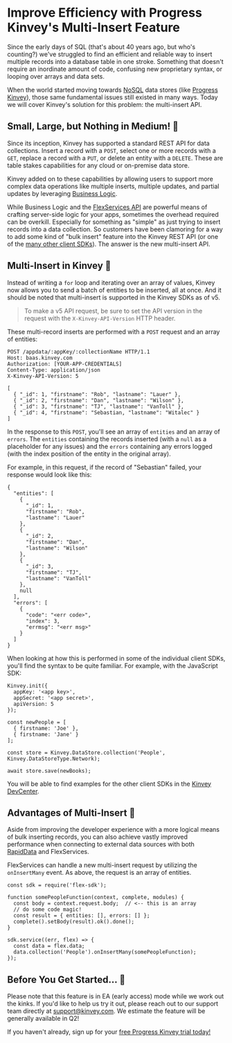 # Improve Efficiency with Progress Kinvey's Multi-Insert Feature

Since the early days of SQL (that's about 40 years ago, but who's counting?) we've struggled to find an efficient and reliable way to insert multiple records into a database table in one stroke. Something that doesn't require an inordinate amount of code, confusing new proprietary syntax, or looping over arrays and data sets.

When the world started moving towards [NoSQL](https://en.wikipedia.org/wiki/NoSQL) data stores (like [Progress Kinvey](https://www.progress.com/kinvey)), those same fundamental issues still existed in many ways. Today we will cover Kinvey's solution for this problem: the multi-insert API.

## Small, Large, but Nothing in Medium! 👕

Since its inception, Kinvey has supported a standard REST API for data collections. Insert a record with a `POST`, select one or more records with a `GET`, replace a record with a `PUT`, or delete an entity with a `DELETE`. These are table stakes capabilities for any cloud or on-premise data store.

Kinvey added on to these capabilities by allowing users to support more complex data operations like multiple inserts, multiple updates, and partial updates by leveraging [Business Logic](https://devcenter.kinvey.com/rest/guides/business-logic).

While Business Logic and the [FlexServices API](https://devcenter.kinvey.com/rest/guides/flex-services) are powerful means of crafting server-side logic for your apps, sometimes the overhead required can be overkill. Especially for something as "simple" as just trying to insert records into a data collection. So customers have been clamoring for a way to add some kind of "bulk insert" feature into the Kinvey REST API (or one of the [many other client SDKs](https://devcenter.kinvey.com/)). The answer is the new multi-insert API.

## Multi-Insert in Kinvey 📩

Instead of writing a `for` loop and iterating over an array of values, Kinvey now allows you to send a batch of entities to be inserted, all at once. And it should be noted that multi-insert is supported in the Kinvey SDKs as of v5.

> To make a v5 API request, be sure to set the API version in the request with the `X-Kinvey-API-Version` HTTP header.

These multi-record inserts are performed with a `POST` request and an array of entities:

	POST /appdata/:appKey/:collectionName HTTP/1.1
	Host: baas.kinvey.com
	Authorization: [YOUR-APP-CREDENTIALS]
	Content-Type: application/json
	X-Kinvey-API-Version: 5
	
	[
	  { "_id": 1, "firstname": "Rob", "lastname": "Lauer" },
	  { "_id": 2, "firstname": "Dan", "lastname": "Wilson" },
	  { "_id": 3, "firstname": "TJ", "lastname": "VanToll" },
	  { "_id": 4, "firstname": "Sebastian, "lastname": "Witalec" }
	]

In the response to this `POST`, you'll see an array of `entities` and an array of `errors`. The `entities` containing the records inserted (with a `null` as a placeholder for any issues) and the `errors` containing any errors logged (with the index position of the entity in the original array).

For example, in this request, if the record of "Sebastian" failed, your response would look like this:

	{
	  "entities": [
	    {
	      "_id": 1,
	      "firstname": "Rob",
		  "lastname": "Lauer"
	    },
	    {
	      "_id": 2,
	      "firstname": "Dan",
		  "lastname": "Wilson"
	    },
	    {
	      "_id": 3,
	      "firstname": "TJ",
		  "lastname": "VanToll"
	    },
	    null
	  ],
	  "errors": [
	    {
	      "code": "<err code>",
	      "index": 3,
	      "errmsg": "<err msg>"
	    }
	  ]
	}

When looking at how this is performed in some of the individual client SDKs, you'll find the syntax to be quite familiar. For example, with the JavaScript SDK:

	Kinvey.init({
	  appKey: '<app key>',
	  appSecret: '<app secret>',
	  apiVersion: 5
	});
	
	const newPeople = [
	  { firstname: 'Joe' },
	  { firstname: 'Jane' }
	];

	const store = Kinvey.DataStore.collection('People', Kinvey.DataStoreType.Network);
	
	await store.save(newBooks);

You will be able to find examples for the other client SDKs in the [Kinvey DevCenter](https://devcenter.kinvey.com/).

## Advantages of Multi-Insert 💯

Aside from improving the developer experience with a more logical means of bulk inserting records, you can also achieve vastly improved performance when connecting to external data sources with both [RapidData](https://devcenter.kinvey.com/rest/guides/rapid-data) and FlexServices.

FlexServices can handle a new multi-insert request by utilizing the `onInsertMany` event. As above, the request is an array of entities.  

	const sdk = require('flex-sdk');
	
	function somePeopleFunction(context, complete, modules) {
	  const body = context.request.body;  // <-- this is an array
	  // do some code magic!
	  const result = { entities: [], errors: [] };
	  complete().setBody(result).ok().done();
	}
	
	sdk.service((err, flex) => {
	  const data = flex.data;
	  data.collection('People').onInsertMany(somePeopleFunction);
	});


## Before You Get Started... 🏁

Please note that this feature is in EA (early access) mode while we work out the kinks. If you'd like to help us try it out, please reach out to our support team directly at support@kinvey.com. We estimate the feature will be generally available in Q2!

If you haven't already, sign up for your [free Progress Kinvey trial today!](https://console.kinvey.com/sign-up)